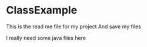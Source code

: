 # ClassExample

This is the read me file for my project
And save my files

I really need some java files here